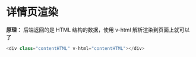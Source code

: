 # 详情页渲染
  **原理：** 后端返回的是 HTML 结构的数据，使用 v-html 解析渲染到页面上就可以了
  
  ```js
  <div class="contentHTML" v-html="contentHTML"></div>
  ```